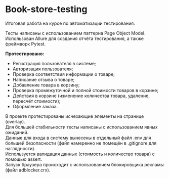 # Book-store-testing

Итоговая работа на курсе по автоматизации тестирования.

Тесты написаны с использованием паттерна Page Object Model. <br>
Использован Allure для создания отчёта тестирования, а также фреймворк Pytest.

<b>Протестировано:</b>

- Регистрация пользователя в системе;
- Авторизация пользователя;
- Проверка соответствия информации о товаре;
- Написание отзыва о товаре;
- Добавление товара в корзину;
- Проверка промежуточной и полной стоимости товаров в корзине;
- Действия в корзине (изменение количества товара, удаление, пересчёт стоимости);
- Оформление заказа.

В проекте протестированы исчезающие элементы на странице (overlay). <br>
Для большей стабильности тесты написаны с использованием явных ожиданий. <br>
Данные для входа в систему вынесены в отдельный файл .env для большей безопасности (файл намеренно не помещён в .gitignore для наглядности). <br>
Используется валидация данных (стоимость и количество товара) с помощью assert. <br>
Запуск браузера происходит с использованием блокировщика рекламы (файл adblocker.crx).